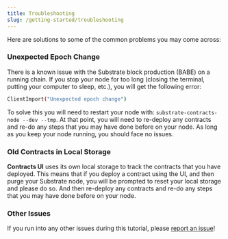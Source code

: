 ```yaml
---
title: Troubleshooting
slug: /getting-started/troubleshooting
---
```


Here are solutions to some of the common problems you may come across:

### Unexpected Epoch Change

There is a known issue with the Substrate block production (BABE) on a running chain. If you stop your node for too long (closing the terminal, putting your computer to sleep, etc.), you will get the following error:

```bash
ClientImport("Unexpected epoch change")
```

To solve this you will need to restart your node with: `substrate-contracts-node --dev --tmp`. At that point, you will
need to re-deploy any contracts and re-do any steps that you may have done before on your node. As
long as you keep your node running, you should face no issues.

### Old Contracts in Local Storage

**Contracts UI** uses its own local storage to track the contracts that you have deployed. This means
that if you deploy a contract using the UI, and then purge your Substrate node, you will be prompted to
reset your local storage and please do so. And then re-deploy any contracts and re-do any steps that
you may have done before on your node.


### Other Issues

If you run into any other issues during this tutorial, please [report an issue](https://github.com/substrate-developer-hub/substrate-docs/issues)!

